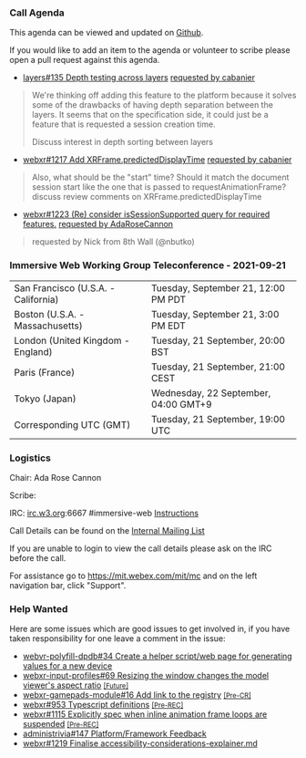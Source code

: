 ### Call Agenda

This agenda can be viewed and updated on [Github](https://github.com/immersive-web/administrivia/blob/main/meetings/wg/2021-09-21-Immersive_Web_Working_Group_Teleconference-agenda.md).

If you would like to add an item to the agenda or volunteer to scribe please open a pull request against this agenda.

* [layers#135 Depth testing across layers](https://github.com/immersive-web/layers/issues/135) [requested by cabanier](https://github.com/immersive-web/layers/issues/135#issuecomment-921973984)
> We're thinking off adding this feature to the platform because it solves some of the drawbacks of having depth separation between the layers. It seems that on the specification side, it could just be a feature that is requested a session creation time.
>
> Discuss interest in depth sorting between layers

* [webxr#1217 Add XRFrame.predictedDisplayTime](https://github.com/immersive-web/webxr/pull/1217) [requested by cabanier](https://github.com/immersive-web/webxr/pull/1217#issuecomment-918458154)
> Also, what should be the "start" time? Should it match the document session start like the one that is passed to requestAnimationFrame?
> discuss review comments on XRFrame.predictedDisplayTime

* [webxr#1223 (Re) consider isSessionSupported query for required features.](https://github.com/immersive-web/webxr/issues/1223) [requested by AdaRoseCannon](https://github.com/immersive-web/webxr/issues/1223#issuecomment-924134561)
> requested by Nick from 8th Wall (@nbutko)

### Immersive Web Working Group Teleconference - 2021-09-21

<table>
<tr><td> San Francisco (U.S.A. - California) <td> Tuesday, September 21, 12:00 PM PDT
<tr><td> Boston (U.S.A. - Massachusetts) <td> Tuesday, September 21, 3:00 PM EDT
<tr><td> London (United Kingdom - England) <td> Tuesday, 21 September, 20:00 BST
<tr><td> Paris (France) <td> Tuesday, 21 September, 21:00 CEST
<tr><td> Tokyo (Japan) <td> Wednesday, 22 September, 04:00 GMT+9
<tr><td> Corresponding UTC (GMT) <td> Tuesday, 21 September, 19:00 UTC
</table>

### Logistics

Chair: Ada Rose Cannon

Scribe:

IRC: [irc.w3.org](http://irc.w3.org/):6667 #immersive-web [Instructions](https://github.com/immersive-web/administrivia/blob/main/IRC.md)

Call Details can be found on the [Internal Mailing List](https://lists.w3.org/Archives/Member/internal-immersive-web/2019Feb/0002.html)

If you are unable to login to view the call details please ask on the IRC before the call.

For assistance go to https://mit.webex.com/mit/mc  and on the left navigation bar, click "Support".

### Help Wanted

Here are some issues which are good issues to get involved in, if you have taken responsibility for one leave a comment in the issue:

- [webvr-polyfill-dpdb#34 Create a helper script/web page for generating values for a new device](https://github.com/immersive-web/webvr-polyfill-dpdb/issues/34)
- [webxr-input-profiles#69 Resizing the window changes the model viewer's aspect ratio](https://github.com/immersive-web/webxr-input-profiles/issues/69) [<small>[Future]</small>](https://api.github.com/repos/immersive-web/webxr-input-profiles/milestones/4)
- [webxr-gamepads-module#16 Add link to the registry](https://github.com/immersive-web/webxr-gamepads-module/issues/16) [<small>[Pre-CR]</small>](https://api.github.com/repos/immersive-web/webxr-gamepads-module/milestones/1)
- [webxr#953 Typescript definitions](https://github.com/immersive-web/webxr/issues/953) [<small>[Pre-REC]</small>](https://api.github.com/repos/immersive-web/webxr/milestones/16)
- [webxr#1115 Explicitly spec when inline animation frame loops are suspended](https://github.com/immersive-web/webxr/issues/1115) [<small>[Pre-REC]</small>](https://api.github.com/repos/immersive-web/webxr/milestones/16)
- [administrivia#147 Platform/Framework Feedback](https://github.com/immersive-web/administrivia/issues/147)
- [webxr#1219 Finalise accessibility-considerations-explainer.md](https://github.com/immersive-web/webxr/issues/1219)


              
